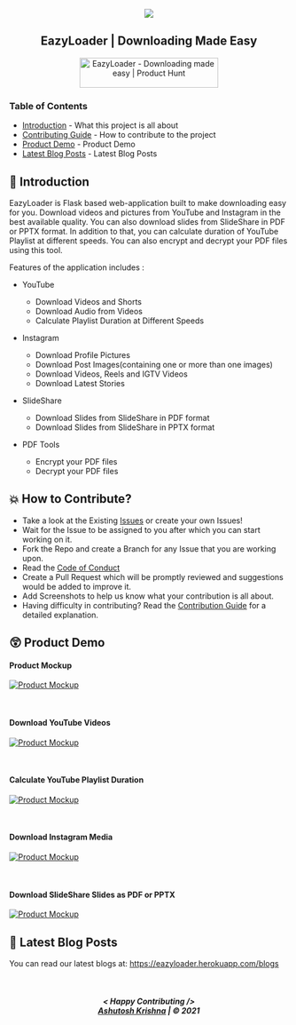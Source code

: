 <p align="center">
    <img src="https://raw.githubusercontent.com/ashutoshkrris/EazyLoader/main/core/static/assets/icon.png">
</p>

<h2 align="center"> 
    EazyLoader | Downloading Made Easy
</h2>

<p align="center">
<a href="https://www.producthunt.com/posts/eazyloader?utm_source=badge-featured&utm_medium=badge&utm_souce=badge-eazyloader" target="_blank"><img src="https://api.producthunt.com/widgets/embed-image/v1/featured.svg?post_id=317311&theme=light" alt="EazyLoader - Downloading made easy | Product Hunt" style="width: 250px; height: 54px;" width="250" height="54" /></a>
</p>

### Table of Contents

- [Introduction](#introduction) - What this project is all about
- [Contributing Guide](https://github.com/ashutoshkrris/EazyLoader/blob/main/CONTRIBUTING.md) - How to contribute to the project
- [Product Demo](#product-demo) - Product Demo
- [Latest Blog Posts](#latest-blog-posts) - Latest Blog Posts


## <a name="introduction">📌 Introduction</a>

EazyLoader is Flask based web-application built to make downloading easy for you. Download videos and pictures from YouTube and Instagram in the best available quality. You can also download slides from SlideShare in PDF or PPTX format. In addition to that, you can calculate duration of YouTube Playlist at different speeds. You can also encrypt and decrypt your PDF files using this tool.

Features of the application includes :
- YouTube
    - Download Videos and Shorts
    - Download Audio from Videos
    - Calculate Playlist Duration at Different Speeds

- Instagram
    - Download Profile Pictures
    - Download Post Images(containing one or more than one images)
    - Download Videos, Reels and IGTV Videos
    - Download Latest Stories

- SlideShare
    - Download Slides from SlideShare in PDF format
    - Download Slides from SlideShare in PPTX format

- PDF Tools
    - Encrypt your PDF files
    - Decrypt your PDF files


## <a name='how-to-contribute'>💥 How to Contribute?</a>

- Take a look at the Existing [Issues](https://github.com/ashutoshkrris/EazyLoader/issues) or create your own Issues!
- Wait for the Issue to be assigned to you after which you can start working on it.
- Fork the Repo and create a Branch for any Issue that you are working upon.
- Read the [Code of Conduct](https://github.com/ashutoshkrris/EazyLoader/blob/main/CODE_OF_CONDUCT.md)
- Create a Pull Request which will be promptly reviewed and suggestions would be added to improve it.
- Add Screenshots to help us know what your contribution is all about.
- Having difficulty in contributing? Read the [Contribution Guide](https://github.com/ashutoshkrris/EazyLoader/blob/main/CONTRIBUTING.md) for a detailed explanation.


## <a name='product-demo'>😲 Product Demo</a>

#### Product Mockup

[![Product Mockup](https://img.youtube.com/vi/yfsGD3AM6t0/0.jpg)](https://www.youtube.com/watch?v=yfsGD3AM6t0)

<br>

#### Download YouTube Videos

[![Product Mockup](https://img.youtube.com/vi/rdQ6SKsyzJg/0.jpg)](https://www.youtube.com/watch?v=rdQ6SKsyzJg)

<br>

#### Calculate YouTube Playlist Duration

[![Product Mockup](https://img.youtube.com/vi/pdozACL6_44/0.jpg)](https://www.youtube.com/watch?v=pdozACL6_44)

<br>

#### Download Instagram Media

[![Product Mockup](https://img.youtube.com/vi/QF5ecd_wc7Y/0.jpg)](https://www.youtube.com/watch?v=QF5ecd_wc7Y)

<br>

#### Download SlideShare Slides as PDF or PPTX

[![Product Mockup](https://img.youtube.com/vi/cxFbvz4xp2k/0.jpg)](https://www.youtube.com/watch?v=cxFbvz4xp2k)


## <a name="latest-blog-posts">📖 Latest Blog Posts</a>

You can read our latest blogs at: https://eazyloader.herokuapp.com/blogs

<!-- BLOG-POST-LIST:START -->
<!-- BLOG-POST-LIST:END -->


<br>
<h5 align="center">
< Happy Contributing />
<br>
<a href="https://ashutoshkrris.tk">Ashutosh Krishna</a> | © 2021
</h5>
